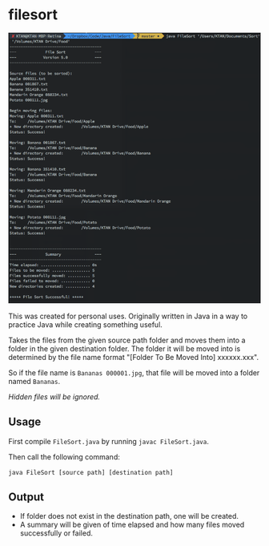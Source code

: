 filesort
========

![screenshot](screenshot.png)

This was created for personal uses. Originally written in Java in a way to practice Java while creating something useful.

Takes the files from the given source path folder and moves them into a folder in the given destination folder. The folder it will be moved into is determined by the file name format "[Folder To Be Moved Into] xxxxxx.xxx".

So if the file name is `Bananas 000001.jpg`, that file will be moved into a folder named `Bananas`.

*Hidden files will be ignored.*

## Usage
First compile `FileSort.java` by running `javac FileSort.java`.

Then call the following command:
```
java FileSort [source path] [destination path]
```

## Output
- If folder does not exist in the destination path, one will be created.
- A summary will be given of time elapsed and how many files moved successfully or failed.
